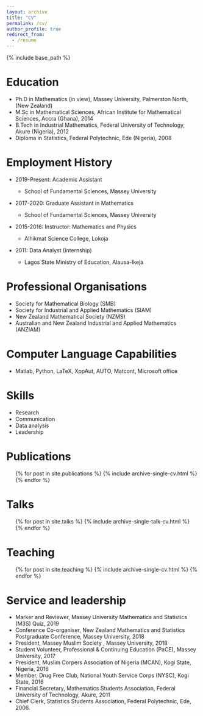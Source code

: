 ```yaml
---
layout: archive
title: "CV"
permalink: /cv/
author_profile: true
redirect_from:
  - /resume
---
```


{% include base_path %}

Education
======
* Ph.D in Mathematics (in view), Massey University, Palmerston North, (New Zealand)
* M.Sc in Mathematical Sciences, African Institute for Mathematical Sciences, Accra (Ghana), 2014
* B.Tech in Industrial Mathematics, Federal University of Technology, Akure (Nigeria), 2012
* Diploma in Statistics, Federal Polytechnic, Ede (Nigeria), 2008

Employment History
======
* 2019-Present: Academic Assistant
  * School of Fundamental Sciences, Massey University
  
* 2017-2020: Graduate Assistant in Mathematics
  * School of Fundamental Sciences, Massey University
  
* 2015-2016: Instructor: Mathematics and Physics
  * Alhikmat Science College, Lokoja

* 2011: Data Analyst (Internship)
  * Lagos State Ministry of Education, Alausa-Ikeja
  
  
Professional Organisations
======
* Society for Mathematical Biology (SMB)
* Society for Industrial and Applied Mathematics (SIAM)
* New Zealand Mathematical Society (NZMS)
* Australian and New Zealand Industrial and Applied Mathematics (ANZIAM)
  
Computer Language Capabilities
======
* Matlab, Python, LaTeX, XppAut, AUTO, Matcont, Microsoft office
  
  
Skills
======
* Research
* Communication
* Data analysis
* Leadership

Publications
======
  <ul>{% for post in site.publications %}
    {% include archive-single-cv.html %}
  {% endfor %}</ul>
  
Talks
======
  <ul>{% for post in site.talks %}
    {% include archive-single-talk-cv.html %}
  {% endfor %}</ul>
  
Teaching
======
  <ul>{% for post in site.teaching %}
    {% include archive-single-cv.html %}
  {% endfor %}</ul>
  
Service and leadership
======
* Marker and Reviewer, Massey University Mathematics and Statistics (M3S) Quiz, 2019 
* Conference Co-organiser, New Zealand Mathematics and Statistics Postgraduate Conference, Massey University, 2018
* President, Massey Muslim Society , Massey University, 2018
* Student Volunteer, Professional & Continuing Education (PaCE), Massey University, 2017
* President, Muslim Corpers Association of Nigeria (MCAN), Kogi State, Nigeria, 2016
* Member, Drug Free Club, National Youth Service Corps (NYSC), Kogi State, 2016
* Financial Secretary, Mathematics Students Association, Federal University of Technology, Akure, 2011
* Chief Clerk, Statistics Students Association, Federal Polytechnic, Ede, 2006.

 
